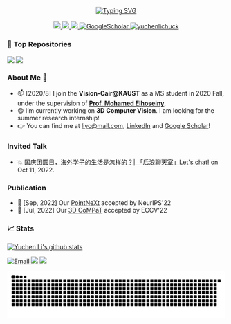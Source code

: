 
<!-- 
![header](https://capsule-render.vercel.app/api?type=rect&color=gradient&text=%20%20Hey,%20Habibi!%20%20&fontAlign=30&fontSize=30&textBg=true&desc=I'm%20Yuchen.&descAlign=60&descAlignY=50)
 -->
 
 <p align="center">
<a href="https://github.com/yuchenlichuck">
    <img src="https://readme-typing-svg.demolab.com?font=Georgia&size=18&color=c8b6ff&duration=2000&pause=100&multiline=true&width=500&height=80&lines=Yuchen+Li;Researcher+%7C+PhD+Student+%7C+Computer+Science;AI+%7C+3D+Computer+Vision+%7C+Generation" alt="Typing SVG" />
</a>
<br/>
<br/>

<a href="http://liyc.tech">
    <img src="https://img.shields.io/badge/Website-liyc.tech-red?style=flat-square">
</a>  
<!-- <a href="https://gkos.tech/Resume.pdf">
    <img src="https://img.shields.io/badge/PDF-CV-red?style=flat-square&logo=adobe">
</a>   -->
<a href="https://www.linkedin.com/in/liyc/">
    <img src="https://img.shields.io/badge/-Linkedin-blue?style=flat-square&logo=linkedin">
</a>
<a href="mailto:liyc@mail.com">
    <img src="https://img.shields.io/badge/-Email-red?style=flat-square&logo=gmail&logoColor=white">
</a>
<a href='https://scholar.google.com/citations?user=7MocPGkAAAAJ&hl=en' target="_blank">
    <img alt='GoogleScholar' src='https://img.shields.io/badge/Scholar-100000?style=flat&logo=GoogleScholar&logoColor=white&&color=0181FF'>
</a>
<!-- <a href="https://github.com/yuchenlichuck">
    <img src="https://img.shields.io/badge/PyPi-drkostas-blue?style=flat-square&logo=pypi&logoColor=white">
</a> -->
<a href="https://github.com/yuchenlichuck/">
    <img src="https://komarev.com/ghpvc/?username=yuchenlichuck&label=Visitors&color=0e75b6&style=flat" alt="yuchenlichuck" />

</a>

<br/> 

### 🧩 Top Repositories

<a href="https://github.com/guochengqian/PointNeXt">
  <img align="center" src="https://github-readme-stats.vercel.app/api/pin/?username=guochengqian&repo=PointNeXt&theme=graywhite&bg_color=0,ffd6ff,e7c6ff,c8b6ff,adb7ff,bbd0ff&hide_border=true" />
</a>
<a href="https://github.com/Vision-CAIR/3dcompat">
  <img align="center" src="https://github-readme-stats.vercel.app/api/pin/?username=Vision-CAIR&repo=3dcompat&theme=graywhite&bg_color=0,ffd6ff,e7c6ff,c8b6ff,adb7ff,bbd0ff&hide_border=true" />
</a>
<!-- <a href="https://github.com/apache/rocketmq-externals">
  <img align="center" src="https://github-readme-stats.vercel.app/api/pin/?username=apache&repo=rocketmq-externals&theme=graywhite&bg_color=0,B3FDD0,ABD4D4,A4B9D9,9B7DE2&hide_border=true" />
</a>
 -->

 
### About Me 👋
- 📫 [2020/8] I join the **Vision-Cair@KAUST** as a MS student in 2020 Fall, under the supervision of **[Prof. Mohamed Elhoseiny](https://scholar.google.com/citations?user=iRBUTOAAAAAJ&hl=en)**.
- 😄 I’m currently working on **3D Computer Vision**. I am looking for the summer research internship!
- 👉 You can find me at liyc@mail.com, [LinkedIn](https://www.linkedin.com/in/liyc/) and [Google Scholar](https://scholar.google.com/citations?user=7MocPGkAAAAJ&hl=en)!

 
### Invited Talk 
- 💥 [国庆团圆日，海外学子的生活是怎样的？| 「后浪聊天室」Let's chat!](https://www.bilibili.com/video/BV1jL411G7HL/?spm_id_from=333.337.search-card.all.click) on Oct 11, 2022.

### Publication
- 🔱 [Sep, 2022] Our [PointNeXt](https://github.com/guochengqian/PointNeXt) accepted by NeurIPS'22
- 💍 [Jul, 2022] Our [3D CoMPaT](https://github.com/Vision-CAIR/3DCoMPaT) accepted by ECCV'22
<!--      <img src="https://komarev.com/ghpvc/?username=yuchenlichuck&label=DubaiUAE&color=ABD4D4&style=flat" alt="yuchenlichuck" /> -->
### 📈 Stats

<!--
| <a href="https://github.com/mczhuge/github-readme-stats"><img align="center" src="https://github-readme-stats.vercel.app/api?username=yuchenlichuck&show_icons=true&theme=graywhite&count_private=true&repo=github-readme-stats&bg_color=0,B3FDD0,ABD4D4,A4B9D9,9B7DE2&hide_border=true" alt="Anurag's github stats" /></a> | <a href="https://github.com/mczhuge/github-readme-stats"><img align="center" src="https://github-readme-streak-stats.herokuapp.com?user=mczhuge&theme=sea-dark&hide_border=true&background=A7BAFCE0" />|
| ------------- | ------------- |
-->
<a href="https://github.com/yuchenlichuck/github-readme-stats"><img align="center" src="https://github-readme-stats.vercel.app/api?username=yuchenlichuck&show_icons=true&theme=graywhite&count_private=true&repo=github-readme-stats&bg_color=0,ffd6ff,e7c6ff,c8b6ff,adb7ff,bbd0ff&hide_border=true" alt="Yuchen Li's github stats" /></a>

<p> 
  <a href="mailto:liyc@mail.com"> <img src="https://img.shields.io/badge/gmail-%23D14836.svg?&style=plastic&logo=gmail&logoColor=white" height="20px" alt="Email"> </a>
  <a href="http://liyc.tech"> <img src="https://img.shields.io/badge/Major-ComputerVision-pink?style=plastic&logo=ABB%20RobotStudio&logoColor=ffffff" height="20px"> </a>
  <a href="https://scholar.google.com/citations?user=7MocPGkAAAAJ&hl=en"><img src="https://img.shields.io/badge/More-Google Scholar-green?style=plastic"height="20px"> </a>
<!--   <a href="https://github.com/yuchenlichuck"><img src="https://komarev.com/ghpvc/?username=yuchenlichuck" alt="yuchenli" height="20px"> </a> -->
</p>

<img align="center" src="https://raw.githubusercontent.com/plexpt/plexpt/snake/github-snake.svg">
